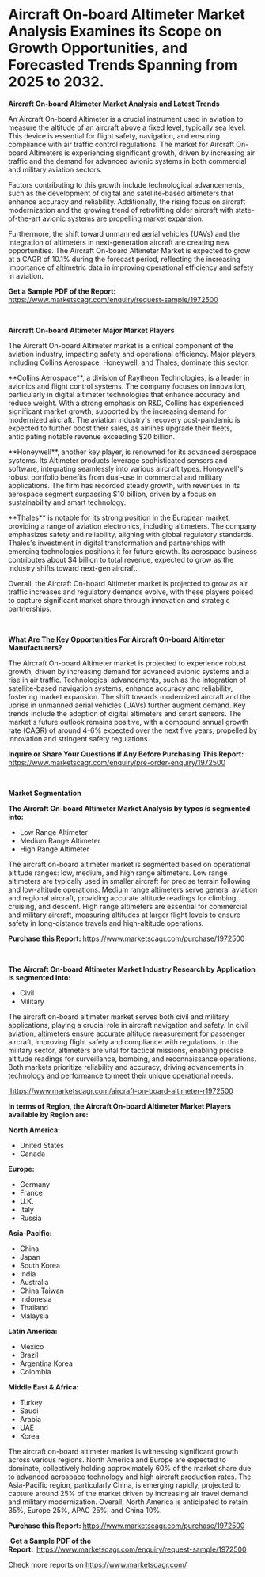 <p><h1>Aircraft On-board Altimeter Market Analysis Examines its Scope on Growth Opportunities, and Forecasted Trends Spanning from 2025 to 2032.</h1></p><p><strong>Aircraft On-board Altimeter Market Analysis and Latest Trends</strong></p>
<p><p>An Aircraft On-board Altimeter is a crucial instrument used in aviation to measure the altitude of an aircraft above a fixed level, typically sea level. This device is essential for flight safety, navigation, and ensuring compliance with air traffic control regulations. The market for Aircraft On-board Altimeters is experiencing significant growth, driven by increasing air traffic and the demand for advanced avionic systems in both commercial and military aviation sectors.</p><p>Factors contributing to this growth include technological advancements, such as the development of digital and satellite-based altimeters that enhance accuracy and reliability. Additionally, the rising focus on aircraft modernization and the growing trend of retrofitting older aircraft with state-of-the-art avionic systems are propelling market expansion. </p><p>Furthermore, the shift toward unmanned aerial vehicles (UAVs) and the integration of altimeters in next-generation aircraft are creating new opportunities. The Aircraft On-board Altimeter Market is expected to grow at a CAGR of 10.1% during the forecast period, reflecting the increasing importance of altimetric data in improving operational efficiency and safety in aviation.</p></p>
<p><strong>Get a Sample PDF of the Report:&nbsp;</strong> <a href="https://www.marketscagr.com/enquiry/request-sample/1972500?utm_campaign=3224&utm_medium=2&utm_source=Github&utm_content=ia&utm_term=31032025&utm_id=aircraft-on-board-altimeter">https://www.marketscagr.com/enquiry/request-sample/1972500</a></p>
<p>&nbsp;</p>
<p><strong>Aircraft On-board Altimeter Major Market Players</strong></p>
<p><p>The Aircraft On-board Altimeter market is a critical component of the aviation industry, impacting safety and operational efficiency. Major players, including Collins Aerospace, Honeywell, and Thales, dominate this sector.</p><p>**Collins Aerospace**, a division of Raytheon Technologies, is a leader in avionics and flight control systems. The company focuses on innovation, particularly in digital altimeter technologies that enhance accuracy and reduce weight. With a strong emphasis on R&D, Collins has experienced significant market growth, supported by the increasing demand for modernized aircraft. The aviation industry's recovery post-pandemic is expected to further boost their sales, as airlines upgrade their fleets, anticipating notable revenue exceeding $20 billion.</p><p>**Honeywell**, another key player, is renowned for its advanced aerospace systems. Its Altimeter products leverage sophisticated sensors and software, integrating seamlessly into various aircraft types. Honeywell's robust portfolio benefits from dual-use in commercial and military applications. The firm has recorded steady growth, with revenues in its aerospace segment surpassing $10 billion, driven by a focus on sustainability and smart technology.</p><p>**Thales** is notable for its strong position in the European market, providing a range of aviation electronics, including altimeters. The company emphasizes safety and reliability, aligning with global regulatory standards. Thales's investment in digital transformation and partnerships with emerging technologies positions it for future growth. Its aerospace business contributes about $4 billion to total revenue, expected to grow as the industry shifts toward next-gen aircraft.</p><p>Overall, the Aircraft On-board Altimeter market is projected to grow as air traffic increases and regulatory demands evolve, with these players poised to capture significant market share through innovation and strategic partnerships.</p></p>
<p>&nbsp;</p>
<p><strong>What Are The Key Opportunities For Aircraft On-board Altimeter Manufacturers?</strong></p>
<p><p>The Aircraft On-board Altimeter market is projected to experience robust growth, driven by increasing demand for advanced avionic systems and a rise in air traffic. Technological advancements, such as the integration of satellite-based navigation systems, enhance accuracy and reliability, fostering market expansion. The shift towards modernized aircraft and the uprise in unmanned aerial vehicles (UAVs) further augment demand. Key trends include the adoption of digital altimeters and smart sensors. The market's future outlook remains positive, with a compound annual growth rate (CAGR) of around 4-6% expected over the next five years, propelled by innovation and stringent safety regulations.</p></p>
<p><strong>Inquire or Share Your Questions If Any Before Purchasing This Report:</strong> <a href="https://www.marketscagr.com/enquiry/pre-order-enquiry/1972500?utm_campaign=3224&utm_medium=2&utm_source=Github&utm_content=ia&utm_term=31032025&utm_id=aircraft-on-board-altimeter">https://www.marketscagr.com/enquiry/pre-order-enquiry/1972500</a></p>
<p>&nbsp;</p>
<p><strong>Market Segmentation</strong></p>
<p><strong>The Aircraft On-board Altimeter Market Analysis by types is segmented into:</strong></p>
<p><ul><li>Low Range Altimeter</li><li>Medium Range Altimeter</li><li>High Range Altimeter</li></ul></p>
<p><p>The aircraft on-board altimeter market is segmented based on operational altitude ranges: low, medium, and high range altimeters. Low range altimeters are typically used in smaller aircraft for precise terrain following and low-altitude operations. Medium range altimeters serve general aviation and regional aircraft, providing accurate altitude readings for climbing, cruising, and descent. High range altimeters are essential for commercial and military aircraft, measuring altitudes at larger flight levels to ensure safety in long-distance travels and high-altitude operations.</p></p>
<p><strong>Purchase this Report:&nbsp;</strong><a href="https://www.marketscagr.com/purchase/1972500?utm_campaign=3224&utm_medium=2&utm_source=Github&utm_content=ia&utm_term=31032025&utm_id=aircraft-on-board-altimeter">https://www.marketscagr.com/purchase/1972500</a></p>
<p>&nbsp;</p>
<p><strong>The Aircraft On-board Altimeter Market Industry Research by Application is segmented into:</strong></p>
<p><ul><li>Civil</li><li>Military</li></ul></p>
<p><p>The aircraft on-board altimeter market serves both civil and military applications, playing a crucial role in aircraft navigation and safety. In civil aviation, altimeters ensure accurate altitude measurement for passenger aircraft, improving flight safety and compliance with regulations. In the military sector, altimeters are vital for tactical missions, enabling precise altitude readings for surveillance, bombing, and reconnaissance operations. Both markets prioritize reliability and accuracy, driving advancements in technology and performance to meet their unique operational needs.</p></p>
<p><a href="https://www.marketscagr.com/aircraft-on-board-altimeter-r1972500?utm_campaign=3224&utm_medium=2&utm_source=Github&utm_content=ia&utm_term=31032025&utm_id=aircraft-on-board-altimeter">&nbsp;https://www.marketscagr.com/aircraft-on-board-altimeter-r1972500</a></p>
<p><strong>In terms of Region, the Aircraft On-board Altimeter Market Players available by Region are:</strong></p>
<p>
    <p> <strong> North America: </strong>
        <ul>
            <li>United States</li>
            <li>Canada</li>
        </ul>
        </p> 
    <p> <strong> Europe: </strong>
        <ul>
            <li>Germany</li>
            <li>France</li>
            <li>U.K.</li>
            <li>Italy</li>
            <li>Russia</li>
        </ul>
        </p> 
    <p> <strong> Asia-Pacific: </strong>
        <ul>
            <li>China</li>
            <li>Japan</li>
            <li>South Korea</li>
            <li>India</li>
            <li>Australia</li>
            <li>China Taiwan</li>
            <li>Indonesia</li>
            <li>Thailand</li>
            <li>Malaysia</li>
        </ul>
        </p> 
    <p> <strong> Latin America: </strong>
        <ul>
            <li>Mexico</li>
            <li>Brazil</li>
            <li>Argentina Korea</li>
            <li>Colombia</li>
        </ul>
        </p> 
    <p> <strong> Middle East & Africa: </strong>
        <ul>
            <li>Turkey</li>
            <li>Saudi</li>
            <li>Arabia</li>
            <li>UAE</li>
            <li>Korea</li>
        </ul>
    </p>
    </p>
<p><p>The aircraft on-board altimeter market is witnessing significant growth across various regions. North America and Europe are expected to dominate, collectively holding approximately 60% of the market share due to advanced aerospace technology and high aircraft production rates. The Asia-Pacific region, particularly China, is emerging rapidly, projected to capture around 25% of the market driven by increasing air travel demand and military modernization. Overall, North America is anticipated to retain 35%, Europe 25%, APAC 25%, and China 10%.</p></p>
<p><strong>Purchase this Report: </strong><a href="https://www.marketscagr.com/purchase/1972500?utm_campaign=3224&utm_medium=2&utm_source=Github&utm_content=ia&utm_term=31032025&utm_id=aircraft-on-board-altimeter">https://www.marketscagr.com/purchase/1972500</a></p>
<p>&nbsp;<strong>Get a Sample PDF of the Report:&nbsp;&nbsp;</strong><a href="https://www.marketscagr.com/enquiry/request-sample/1972500?utm_campaign=3224&utm_medium=2&utm_source=Github&utm_content=ia&utm_term=31032025&utm_id=aircraft-on-board-altimeter">https://www.marketscagr.com/enquiry/request-sample/1972500</a></p>
<p><strong></strong></p>
<p>Check more reports on <a href="https://www.marketscagr.com/?utm_campaign=3224&utm_medium=2&utm_source=Github&utm_content=ia&utm_term=31032025&utm_id=aircraft-on-board-altimeter">https://www.marketscagr.com/</a></p>